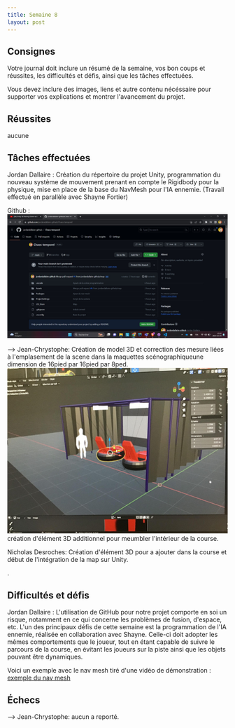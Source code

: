 ```yaml
---
title: Semaine 8
layout: post
---
```


## Consignes

Votre journal doit inclure un résumé de la semaine, vos bon coups et réussites, les difficultés et défis, ainsi que les tâches effectuées.

Vous devez inclure des images, liens et autre contenu nécéssaire pour supporter vos explications et montrer l'avancement du projet.

## Réussites

aucune



## Tâches effectuées

Jordan Dallaire : Création du répertoire du projet Unity, programmation du nouveau système de mouvement prenant en compte le Rigidbody pour la physique, mise en place de la base du NavMesh pour l'IA ennemie. (Travail effectué en parallèle avec Shayne Fortier)

Github : 
![Répertoire de base](../medias/github_projet.jpg)

--> Jean-Chrystophe: Création de model 3D et correction des mesure liées à l'emplasement de la scene dans la maquettes scénographiqueune dimension de 16pied par 16pied par 8ped. 
![maquettes scénographiques](../medias/scene3D.jpg)
création d'élément 3D additionnel pour meumbler l'intérieur de la course.

Nicholas Desroches: Création d'élément 3D pour a ajouter dans la course et début de l'intégration de la map sur Unity.

.



## Difficultés et défis
Jordan Dallaire : L'utilisation de GitHub pour notre projet comporte en soi un risque, notamment en ce qui concerne les problèmes de fusion, d'espace, etc. L'un des principaux défis de cette semaine est la programmation de l'IA ennemie, réalisée en collaboration avec Shayne. Celle-ci doit adopter les mêmes comportements que le joueur, tout en étant capable de suivre le parcours de la course, en évitant les joueurs sur la piste ainsi que les objets pouvant être dynamiques.

Voici un exemple avec le nav mesh tiré d'une vidéo de démonstration  :
[exemple du nav mesh](https://www.youtube.com/watch?v=TTOHsdEmKko)


## Échecs

--> Jean-Chrystophe: aucun a reporté. 
